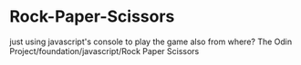 # Rock-Paper-Scissors
just using javascript's console to play the game
also from where?
The Odin Project/foundation/javascript/Rock Paper Scissors
